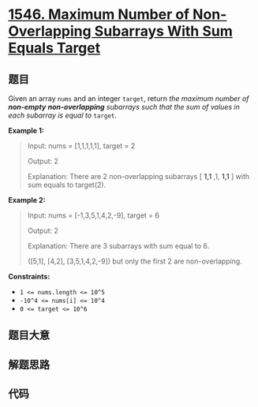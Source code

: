 # [1546. Maximum Number of Non-Overlapping Subarrays With Sum Equals Target](https://leetcode.com/problems/maximum-number-of-non-overlapping-subarrays-with-sum-equals-target/)

## 题目

Given an array `nums` and an integer `target`, return _the maximum number of
**non-empty** **non-overlapping** subarrays such that the sum of values in
each subarray is equal to_ `target`.

**Example 1:**

> Input: nums = [1,1,1,1,1], target = 2
>
> Output: 2
>
> Explanation: There are 2 non-overlapping subarrays [ **1,1** ,1, **1,1** ] with sum equals to target(2).

**Example 2:**

> Input: nums = [-1,3,5,1,4,2,-9], target = 6
>
> Output: 2
>
> Explanation: There are 3 subarrays with sum equal to 6.
>
> ([5,1], [4,2], [3,5,1,4,2,-9]) but only the first 2 are non-overlapping.

**Constraints:**

- `1 <= nums.length <= 10^5`
- `-10^4 <= nums[i] <= 10^4`
- `0 <= target <= 10^6`

## 题目大意

## 解题思路

## 代码

```javascript

```
